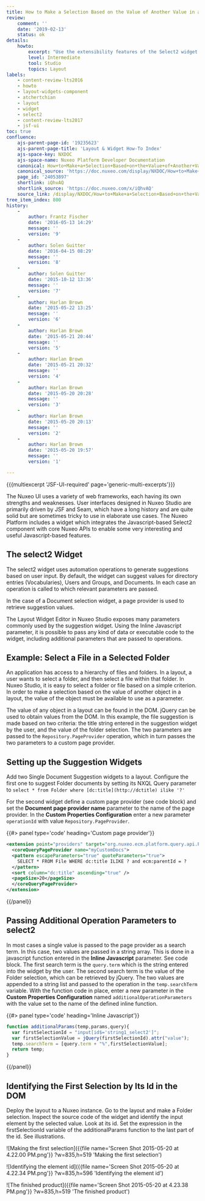 ```yaml
---
title: How to Make a Selection Based on the Value of Another Value in a Layout
review:
    comment: ''
    date: '2019-02-13'
    status: ok
details:
    howto:
        excerpt: "Use the extensibility features of the Select2 widget to make a selector which can suggest values based on a different widget's value"
        level: Intermediate
        tool: Studio
        topics: Layout
labels:
    - content-review-lts2016
    - howto
    - layout-widgets-component
    - atchertchian
    - layout
    - widget
    - select2
    - content-review-lts2017
    - jsf-ui
toc: true
confluence:
    ajs-parent-page-id: '19235623'
    ajs-parent-page-title: 'Layout & Widget How-To Index'
    ajs-space-key: NXDOC
    ajs-space-name: Nuxeo Platform Developer Documentation
    canonical: How+to+Make+a+Selection+Based+on+the+Value+of+Another+Value+in+a+Layout
    canonical_source: 'https://doc.nuxeo.com/display/NXDOC/How+to+Make+a+Selection+Based+on+the+Value+of+Another+Value+in+a+Layout'
    page_id: '24053897'
    shortlink: iQhvAQ
    shortlink_source: 'https://doc.nuxeo.com/x/iQhvAQ'
    source_link: /display/NXDOC/How+to+Make+a+Selection+Based+on+the+Value+of+Another+Value+in+a+Layout
tree_item_index: 800
history:
    -
        author: Frantz Fischer
        date: '2016-05-13 14:29'
        message: ''
        version: '9'
    -
        author: Solen Guitter
        date: '2016-04-15 08:29'
        message: ''
        version: '8'
    -
        author: Solen Guitter
        date: '2015-10-12 13:36'
        message: ''
        version: '7'
    -
        author: Harlan Brown
        date: '2015-05-22 13:25'
        message: ''
        version: '6'
    -
        author: Harlan Brown
        date: '2015-05-21 20:44'
        message: ''
        version: '5'
    -
        author: Harlan Brown
        date: '2015-05-21 20:32'
        message: ''
        version: '4'
    -
        author: Harlan Brown
        date: '2015-05-20 20:28'
        message: ''
        version: '3'
    -
        author: Harlan Brown
        date: '2015-05-20 20:13'
        message: ''
        version: '2'
    -
        author: Harlan Brown
        date: '2015-05-20 19:57'
        message: ''
        version: '1'

---
```

{{{multiexcerpt 'JSF-UI-required' page='generic-multi-excerpts'}}}

The Nuxeo UI uses a variety of web frameworks, each having its own strengths and weaknesses. User interfaces designed in Nuxeo Studio are primarily driven by JSF and Seam, which have a long history and are quite solid but are sometimes tricky to use in elaborate use cases. The Nuxeo Platform includes a widget which integrates the Javascript-based Select2 component with core Nuxeo APIs to enable some very interesting and useful Javascript-based features.


## The select2 Widget

The select2 widget uses automation operations to generate suggestions based on user input. By default, the widget can suggest values for directory entries (Vocabularies), Users and Groups, and Documents. In each case an operation is called to which relevant parameters are passed.

In the case of a Document selection widget, a page provider is used to retrieve suggestion values.

The Layout Widget Editor in Nuxeo Studio exposes many parameters commonly used by the suggestion widget. Using the Inline Javascript parameter, it is possible to pass any kind of data or executable code to the widget, including additional parameters that are passed to operations.

## Example:&nbsp;Select a File in a Selected Folder

An application has access to a hierarchy of files and folders. In a layout, a user wants to select a folder, and then select a file within that folder. In Nuxeo Studio, it is easy to select a folder or file based on a simple criterion. In order to make a selection based on the value of another object in a layout, the value of the object must be available to use as a parameter.

The value of any object in a layout can be found in the DOM. jQuery can be used to obtain values from the DOM. In this example, the file suggestion is made based on two criteria: the title string entered in the suggestion widget by the user, and the value of the folder selection. The two parameters are passed to the `Repository.PageProvider` operation, which in turn passes the two parameters to a custom page provider.

## Setting up the Suggestion Widgets

Add two Single Document Suggestion widgets to a layout. Configure the first one to suggest Folder documents by setting its NXQL Query parameter to `select * from Folder where [dc:title](http://dctitle) ilike '?'`

For the second widget define a custom page provider (see code block) and set the **Document page provider name** parameter to the name of the page provider. In the **Custom Properties Configuration** enter a new parameter `operationId` with value `Repository.PageProvider`.

{{#> panel type='code' heading='Custom page provider'}}

```xml
<extension point="providers" target="org.nuxeo.ecm.platform.query.api.PageProviderService">
  <coreQueryPageProvider name="myCustomDocs">
  <pattern escapeParameters="true" quoteParameters="true">
    SELECT * FROM File WHERE dc:title ILIKE ? and ecm:parentId = ?
  </pattern>
  <sort column="dc:title" ascending="true" />
  <pageSize>20</pageSize>
  </coreQueryPageProvider>
</extension>
```

{{/panel}}

## Passing Additional Operation Parameters to select2

In most cases a single value is passed to the page provider as a search term. In this case, two values are passed in a string array. This is done in a javascript function entered in the **Inline Javascript** parameter. See code block. The first search term is the `query.term` which is the string entered into the widget by the user. The second search term is the value of the Folder selection, which can be retrieved by jQuery. The two values are appended to a string list and passed to the operation in the `temp.searchTerm` variable. With the function code in place, enter a new parameter in the **Custom Properties Configuration** named `additionalOperationParameters` with the value set to the name of the defined inline function.&nbsp;

{{#> panel type='code' heading='Inline Javascript'}}

```js
function additionalParams(temp,params,query){
  var firstSelectionId = "input[id$='string1_select2']";
  var firstSelectionValue = jQuery(firstSelectionId).attr("value");
  temp.searchTerm = [query.term + "%",firstSelectionValue];
  return temp;
}
```

{{/panel}}

## Identifying the First Selection by Its Id in the DOM

Deploy the layout to a Nuxeo instance. Go to the layout and make a Folder selection. Inspect the source code of the widget and identify the input element by the selected value. Look at its id. Set the expression in the firstSelectionId variable of the additionalParams function to the last part of the id. See illustrations.

![Making the first selection]({{file name='Screen Shot 2015-05-20 at 4.22.00 PM.png'}} ?w=835,h=519 'Making the first selection')

![Identifying the element id]({{file name='Screen Shot 2015-05-20 at 4.22.34 PM.png'}} ?w=835,h=596 'Identifying the element id')

![The finished product]({{file name='Screen Shot 2015-05-20 at 4.23.38 PM.png'}} ?w=835,h=519 'The finished product')
